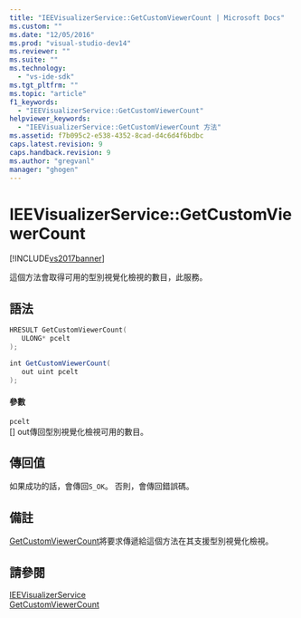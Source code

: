 ```yaml
---
title: "IEEVisualizerService::GetCustomViewerCount | Microsoft Docs"
ms.custom: ""
ms.date: "12/05/2016"
ms.prod: "visual-studio-dev14"
ms.reviewer: ""
ms.suite: ""
ms.technology: 
  - "vs-ide-sdk"
ms.tgt_pltfrm: ""
ms.topic: "article"
f1_keywords: 
  - "IEEVisualizerService::GetCustomViewerCount"
helpviewer_keywords: 
  - "IEEVisualizerService::GetCustomViewerCount 方法"
ms.assetid: f7b095c2-e538-4352-8cad-d4c6d4f6bdbc
caps.latest.revision: 9
caps.handback.revision: 9
ms.author: "gregvanl"
manager: "ghogen"
---
```

# IEEVisualizerService::GetCustomViewerCount
[!INCLUDE[vs2017banner](../../../code-quality/includes/vs2017banner.md)]

這個方法會取得可用的型別視覺化檢視的數目，此服務。  
  
## 語法  
  
```cpp  
HRESULT GetCustomViewerCount(  
   ULONG* pcelt  
);  
```  
  
```c#  
int GetCustomViewerCount(  
   out uint pcelt  
);  
```  
  
#### 參數  
 `pcelt`  
 \[\] out傳回型別視覺化檢視可用的數目。  
  
## 傳回值  
 如果成功的話，會傳回`S_OK`。 否則，會傳回錯誤碼。  
  
## 備註  
 [GetCustomViewerCount](../Topic/IDebugProperty3::GetCustomViewerCount.md)將要求傳遞給這個方法在其支援型別視覺化檢視。  
  
## 請參閱  
 [IEEVisualizerService](../../../extensibility/debugger/reference/ieevisualizerservice.md)   
 [GetCustomViewerCount](../Topic/IDebugProperty3::GetCustomViewerCount.md)